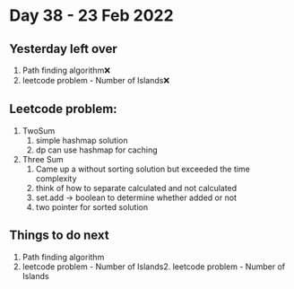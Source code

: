 # Day 38 - 23 Feb 2022

## Yesterday left over
1. Path finding algorithm❌
2. leetcode problem - Number of Islands❌

## Leetcode problem:
1. TwoSum
   1. simple hashmap solution
   2. dp can use hashmap for caching
2. Three Sum
   1. Came up a without sorting solution but exceeded the time complexity
   2. think of how to separate calculated and not calculated
   3. set.add -> boolean to determine whether added or not
   4. two pointer for sorted solution
   
## Things to do next
1. Path finding algorithm
2. leetcode problem - Number of Islands2. leetcode problem - Number of Islands